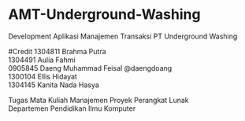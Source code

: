 # AMT-Underground-Washing
Development Aplikasi Manajemen Transaksi PT Underground Washing

#Credit
1304811 Brahma Putra <br>
1304491 Aulia Fahmi <br>
0905845 Daeng Muhammad Feisal @daengdoang <br>
1300104 Ellis Hidayat <br>
1304145 Kanita Nada Hasya <br>

Tugas Mata Kuliah Manajemen Proyek Perangkat Lunak <br>
Departemen Pendidikan Ilmu Komputer
